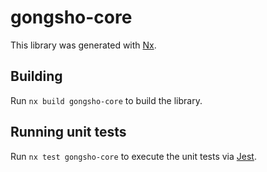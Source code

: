 # gongsho-core

This library was generated with [Nx](https://nx.dev).

## Building

Run `nx build gongsho-core` to build the library.

## Running unit tests

Run `nx test gongsho-core` to execute the unit tests via [Jest](https://jestjs.io).
